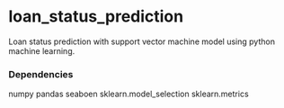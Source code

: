 # loan_status_prediction
Loan status prediction with support vector machine model using python machine learning.

### Dependencies
numpy
pandas
seaboen
sklearn.model_selection
sklearn.metrics
